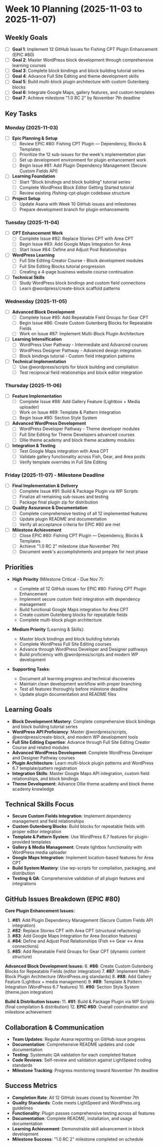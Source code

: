 # Week 10 Planning (2025-11-03 to 2025-11-07)

## Weekly Goals

-   [ ] **Goal 1**: Implement 12 GitHub Issues for Fishing CPT Plugin Enhancement (EPIC #80)
-   [ ] **Goal 2**: Master WordPress block development through comprehensive learning courses
-   [ ] **Goal 3**: Complete block bindings and block building tutorial series
-   [ ] **Goal 4**: Advance Full Site Editing and theme development skills
-   [ ] **Goal 5**: Build multi-block plugin architecture with custom Gutenberg blocks
-   [ ] **Goal 6**: Integrate Google Maps, gallery features, and custom templates
-   [ ] **Goal 7**: Achieve milestone "1.0 RC 2" by November 7th deadline

## Key Tasks

### Monday (2025-11-03)

-   [ ] **Epic Planning & Setup**
    -   [ ] Review EPIC #80: Fishing CPT Plugin — Dependency, Blocks & Templates
    -   [ ] Prioritize the 12 sub-issues for the week's implementation plan
    -   [ ] Set up development environment for plugin enhancement work
    -   [ ] Begin Issue #81: Add Plugin Dependency Management (Secure Custom Fields API)
-   [ ] **Learning Foundation**
    -   [ ] Start "Block bindings and block building" tutorial series
    -   [ ] Complete WordPress Block Editor Getting Started tutorial
    -   [ ] Review existing /fishing-cpt-plugin codebase structure
-   [ ] **Project Setup**
    -   [ ] Update Asana with Week 10 GitHub issues and milestones
    -   [ ] Prepare development branch for plugin enhancements

### Tuesday (2025-11-04)

-   [ ] **CPT Enhancement Work**
    -   [ ] Complete Issue #82: Replace Stories CPT with Area CPT
    -   [ ] Begin Issue #83: Add Google Maps Integration for Area
    -   [ ] Start Issue #84: Define and Adjust Post Relationships
-   [ ] **WordPress Learning**
    -   [ ] Full Site Editing Creator Course - Block development modules
    -   [ ] Full Site Editing Blocks tutorial progression
    -   [ ] Creating a 4-page business website course continuation
-   [ ] **Technical Skills**
    -   [ ] Study WordPress block bindings and custom field connections
    -   [ ] Learn @wordpress/create-block scaffold patterns

### Wednesday (2025-11-05)

-   [ ] **Advanced Block Development**
    -   [ ] Complete Issue #85: Add Repeatable Field Groups for Gear CPT
    -   [ ] Begin Issue #86: Create Custom Gutenberg Blocks for Repeatable Fields
    -   [ ] Work on Issue #87: Implement Multi-Block Plugin Architecture
-   [ ] **Learning Intensification**
    -   [ ] WordPress User Pathway - Intermediate and Advanced courses
    -   [ ] WordPress Designer Pathway - Advanced design integration
    -   [ ] Block bindings tutorial - Custom field integration patterns
-   [ ] **Technical Implementation**
    -   [ ] Use @wordpress/scripts for block building and compilation
    -   [ ] Test reciprocal field relationships and block editor integration

### Thursday (2025-11-06)

-   [ ] **Feature Implementation**
    -   [ ] Complete Issue #88: Add Gallery Feature (Lightbox + Media uploader)
    -   [ ] Work on Issue #89: Template & Pattern Integration
    -   [ ] Begin Issue #90: Section Style System
-   [ ] **Advanced WordPress Development**
    -   [ ] WordPress Developer Pathway - Theme developer modules
    -   [ ] Full Site Editing for Theme Developers advanced courses
    -   [ ] Ollie theme academy and block theme academy modules
-   [ ] **Integration & Testing**
    -   [ ] Test Google Maps integration with Area CPT
    -   [ ] Validate gallery functionality across Fish, Gear, and Area posts
    -   [ ] Verify template overrides in Full Site Editing

### Friday (2025-11-07) - Milestone Deadline

-   [ ] **Final Implementation & Delivery**
    -   [ ] Complete Issue #91: Build & Package Plugin via WP Scripts
    -   [ ] Finalize all remaining sub-issues and testing
    -   [ ] Package final plugin zip for distribution
-   [ ] **Quality Assurance & Documentation**
    -   [ ] Complete comprehensive testing of all 12 implemented features
    -   [ ] Update plugin README and documentation
    -   [ ] Verify all acceptance criteria for EPIC #80 are met
-   [ ] **Milestone Achievement**
    -   [ ] Close EPIC #80: Fishing CPT Plugin — Dependency, Blocks & Templates
    -   [ ] Achieve "1.0 RC 2" milestone (due November 7th)
    -   [ ] Document week's accomplishments and prepare for next phase

## Priorities

-   **High Priority** (Milestone Critical - Due Nov 7):

    -   Complete all 12 GitHub issues for EPIC #80: Fishing CPT Plugin Enhancement
    -   Implement secure custom field integration with dependency management
    -   Build functional Google Maps integration for Area CPT
    -   Create custom Gutenberg blocks for repeatable fields
    -   Complete multi-block plugin architecture

-   **Medium Priority** (Learning & Skills):

    -   Master block bindings and block building tutorials
    -   Complete WordPress Full Site Editing courses
    -   Advance through WordPress Developer and Designer pathways
    -   Build proficiency with @wordpress/scripts and modern WP development

-   **Supporting Tasks**:
    -   Document all learning progress and technical discoveries
    -   Maintain clean development workflow with proper branching
    -   Test all features thoroughly before milestone deadline
    -   Update plugin documentation and README files

## Learning Goals

-   **Block Development Mastery**: Complete comprehensive block bindings and block building tutorial series
-   **WordPress API Proficiency**: Master @wordpress/scripts, @wordpress/create-block, and modern WP development tools
-   **Full Site Editing Expertise**: Advance through Full Site Editing Creator Course and related modules
-   **Advanced WordPress Development**: Complete WordPress Developer and Designer Pathway courses
-   **Plugin Architecture**: Learn multi-block plugin patterns and WordPress 6.7 template/pattern registration
-   **Integration Skills**: Master Google Maps API integration, custom field relationships, and block bindings
-   **Theme Development**: Advance Ollie theme academy and block theme academy knowledge

## Technical Skills Focus

-   **Secure Custom Fields Integration**: Implement dependency management and field relationships
-   **Custom Gutenberg Blocks**: Build blocks for repeatable fields with proper editor integration
-   **Template & Pattern System**: Use WordPress 6.7 features for plugin-provided templates
-   **Gallery & Media Management**: Create lightbox functionality with WordPress media uploader
-   **Google Maps Integration**: Implement location-based features for Area CPT
-   **Build System Mastery**: Use wp-scripts for compilation, packaging, and distribution
-   **Testing & QA**: Comprehensive validation of all plugin features and integrations

## GitHub Issues Breakdown (EPIC #80)

**Core Plugin Enhancement Issues:**

1. **#81**: Add Plugin Dependency Management (Secure Custom Fields API integration)
2. **#82**: Replace Stories CPT with Area CPT (structural refactoring)
3. **#83**: Add Google Maps Integration for Area (location features)
4. **#84**: Define and Adjust Post Relationships (Fish ↔ Gear ↔ Area connections)
5. **#85**: Add Repeatable Field Groups for Gear CPT (dynamic content structure)

**Advanced Block Development Issues:** 6. **#86**: Create Custom Gutenberg Blocks for Repeatable Fields (editor integration) 7. **#87**: Implement Multi-Block Plugin Architecture (WordPress.org standards) 8. **#88**: Add Gallery Feature (Lightbox + media management) 9. **#89**: Template & Pattern Integration (WordPress 6.7 features) 10. **#90**: Section Style System (theme.json integration)

**Build & Distribution Issues:** 11. **#91**: Build & Package Plugin via WP Scripts (final compilation & distribution) 12. **EPIC #80**: Overall coordination and milestone achievement

## Collaboration & Communication

-   **Team Updates**: Regular Asana reporting on GitHub issue progress
-   **Documentation**: Comprehensive README updates and code documentation
-   **Testing**: Systematic QA validation for each completed feature
-   **Code Reviews**: Self-review and validation against LightSpeed coding standards
-   **Milestone Tracking**: Progress monitoring toward November 7th deadline

## Success Metrics

-   **Completion Rate**: All 12 GitHub issues closed by November 7th
-   **Quality Standards**: Code meets LightSpeed and WordPress.org guidelines
-   **Functionality**: Plugin passes comprehensive testing across all features
-   **Documentation**: Complete README, installation, and usage documentation
-   **Learning Achievement**: Demonstrable skill advancement in block development
-   **Milestone Success**: "1.0 RC 2" milestone completed on schedule
